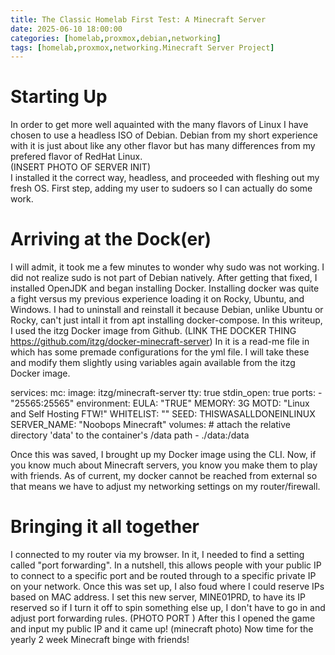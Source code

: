 ```yaml
---
title: The Classic Homelab First Test: A Minecraft Server
date: 2025-06-10 18:00:00 
categories: [homelab,proxmox,debian,networking]
tags: [homelab,proxmox,networking.Minecraft Server Project]
---
```


# Starting Up
In order to get more well aquainted with the many flavors of Linux I have chosen to use a headless ISO of Debian. Debian from my short experience with it is just about like any other flavor but has many differences from my prefered flavor of RedHat Linux.  
(INSERT PHOTO OF SERVER INIT)  
I installed it the correct way, headless, and proceeded with fleshing out my fresh OS. First step, adding my user to sudoers so I can actually do some work. 

# Arriving at the Dock(er)
I will admit, it took me a few minutes to wonder why sudo was not working. I did not realize sudo is not part of Debian natively. After getting that fixed, I installed OpenJDK and began installing Docker. Installing docker was quite a fight versus my previous experience loading it on Rocky, Ubuntu, and Windows. I had to uninstall and reinstall it because Debian, unlike Ubuntu or Rocky, can't just intall it from apt installing docker-compose. In this writeup, I used the itzg Docker image from Github. (LINK THE DOCKER THING https://github.com/itzg/docker-minecraft-server) In it is a read-me file in which has some premade configurations for the yml file. I will take these and modify them slightly using variables again available from the itzg Docker image. 

services:
  mc:
    image: itzg/minecraft-server
    tty: true
    stdin_open: true
    ports:
      - "25565:25565"
    environment:
      EULA: "TRUE"
      MEMORY: 3G
      MOTD: "Linux and Self Hosting FTW!"
      WHITELIST: ""
      SEED: THISWASALLDONEINLINUX
      SERVER_NAME: "Noobops Minecraft"
    volumes:
      # attach the relative directory 'data' to the container's /data path
      - ./data:/data

Once this was saved, I brought up my Docker image using the CLI. Now, if you know much about Minecraft servers, you know you make them to play with friends. As of current, my docker cannot be reached from external so that means we have to adjust my networking settings on my router/firewall. 

# Bringing it all together
I connected to my router via my browser. In it, I needed to find a setting called "port forwarding". In a nutshell, this allows people with your public IP to connect to a specific port and be routed through to a specific private IP on your network. Once this was set up, I also foud where I could reserve IPs based on MAC address. I set this new server, MINE01PRD, to have its IP reserved so if I turn it off to spin something else up, I don't have to go in and adjust port forwarding rules. (PHOTO PORT )
After this I opened the game and input my public IP and it came up!
(minecraft photo)
Now time for the yearly 2 week Minecraft binge with friends!

